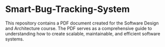 # Smart-Bug-Tracking-System
This repository contains a PDF document created for the Software Design and Architecture course. The PDF serves as a comprehensive guide to understanding how to create scalable, maintainable, and efficient software systems.

